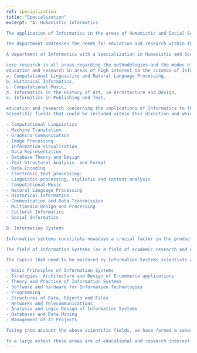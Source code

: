 ```yaml
---
ref: specialization
title: "Specialization"
excerpt: "A. Humanistic Informatics

The application of Informatics in the areas of Humanistic and Social Sciences covers a wide range of topics and interests. Despite the potential it represents for the related scientific fields, the adoption of Informatics in these areas is faced with reservations.

The department addresses the needs for education and research within the area of Informatics, and tones in with the nature of the Ionian University and Greece in general. The department is unique in Greece with respect to this orientation.

A department of Informatics with a specialization in Humanistic and Social studies does not only imply an emphasis on applications of Informatics in the related areas, but also

core research in all areas regarding the methodologies and the modes of incorporating new technologies into the scientific body of the corresponding fields.
education and research in areas of high interest to the science of Informatics, as well as to the corresponding scientific fields. As an indication, such areas are:
a. Computational Linguistics and Natural Language Processing,
b. Historical Informatics,
c. Computational Music,
d. Informatics in the History of Art, in Architecture and Design,
e. Informatics in Publishing and Text.

education and research concerning the implications of Informatics to the related scientific fields, as well as to the culture and the community in general. These effects often entail radical changes in social relations and social structures.
Scientific fields that could be included within this direction and which could possibly constitute a course schedule (alongside with core courses), are:

- Computational Linguistics
- Machine Translation
- Graphics Communication
- Image Processing
- Information Visualization
- Data Representation
- Database Theory and Design
- Text Structural Analysis  and Format
- Data Encoding
- Electronic text processing:
- Linguistic processing, stylistic and content analysis
- Computational Music
- Natural Language Processing
- Historical Informatics
- Communication and Data Transmission
- Multimedia Design and Processing
- Cultural Informatics
- Social Informatics

B. Information Systems

Information systems constitute nowadays a crucial factor in the production and provisioning of services as well as the management of organizations. The effective and efficient use of Information Technologies is a significant element for commercial enterprises that wish to gain a competitive advantage, as well as for state organizations that wish to provide quality services. As a result, Information technologies are an integral part of the strategy of every organization, regardless its size and status.

The field of Information Systems (as a field of academic research and education), arose in the 1960s, when organizations extended the use of Information Technologies in order to support the operating processes of decision making, as well as their competition strategy. Thereby, university departments that were related to financial and human resources management acknowledged the need to create course plans that cover the topics of Information Technologies.

The topics that need to be mastered by Information Systems scientists are defined in the ACM Model Curriculum and Guidelines for Undergraduate Degree Programs in Information Systems (ACM IS 2002):

- Basic Principles of Information Systems
- Strategies, Architecture and Design of E-commerce applications
- Theory and Practice of Information Systems
- Software and hardware for Information Technologies
- Programming
- Structures of Data, Objects and Files
- Networks and Telecommunications
- Analysis and Logic Design of Information Systems
- Databases and Data Mining
- Management of IT Projects

Taking into account the above scientific fields, we have formed a cohesive course plan for the Information Systems specialization of our department.

To a large extent these areas are of educational and research interest to the other departments of the Ionian University and related courses can be implemented in collaboration with the latter."
---
```


